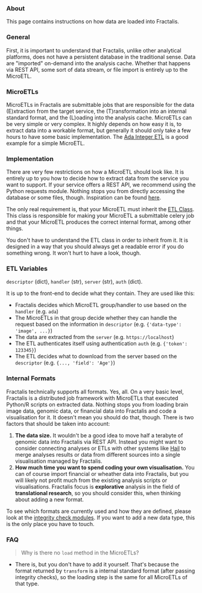 ### About

This page contains instructions on how data are loaded into Fractalis.

### General

First, it is important to understand that Fractalis, unlike other analytical 
platforms, does not have a persistent database in the traditional sense.
Data are "imported" on-demand into the analysis cache. Whether that happens via
REST API, some sort of data stream, or file import is entirely up to the
MicroETL.

### MicroETLs

MicroETLs in Fractalis are submittable jobs that are responsible for the data
(E)xtraction from the target service, the (T)ransformation into an internal
standard format, and the (L)oading into the analysis cache. MicroETLs can be
very simple or very complex. It highly depends on how easy it is, to extract
data into a workable format, but generally it should only take a few hours to
have some basic implementation. The [Ada Integer ETL](etls/ada/etl_integer.py)
is a good example for a simple MicroETL.


### Implementation

There are very few restrictions on how a MicroETL should look like. It is
entirely up to you how to decide how to extract data from the service you want
to support. If your service offers a REST API, we recommend using the Python
requests module. Nothing stops you from directly accessing the database or some
files, though. Inspiration can be found [here](etls).

The only real requirement is, that your MicroETL must inherit the 
[ETL Class](etl.py).
This class is responsible for making your MicroETL a submittable celery job and 
that your MicroETL produces the correct internal format, among other things.

You don't have to understand the ETL class in order to inherit from it. It is
designed in a way that you should always get a readable error if you do something
wrong. It won't hurt to have a look, though.

### ETL Variables

`descriptor` (dict), `handler` (str), `server` (str), `auth` (dict).

It is up to the front-end to decide what they contain. They are used like this:
- Fractalis decides which MicroETL group/handler to use based on the `handler` 
(e.g. `ada`)
- The MicroETLs in that group decide whether they can handle the request based 
on the information in `descriptor` (e.g. `{'data-type': 'image', ...}`)
- The data are extracted from the `server` (e.g. `https://localhost`) 
- The ETL authenticates itself using authentication `auth` (e.g. `{'token': 123345}`)
- The ETL decides what to download from the server based on the `descriptor` (e.g. `{..., 'field': 'Age'}`)

### Internal Formats

Fractalis technically supports all formats. Yes, all. On a very basic level, Fractalis
is a distributed job framework with MicroETLs that executed Python/R scripts on
extracted data. Nothing stops you from loading brain image data, genomic data, or 
financial data into Fractalis and code a visualisation for it. It doesn't mean you 
should do that, though. There is two factors that should be taken into account:
1. **The data size.** It wouldn't be a good idea to move half a terabyte of 
genomic data into Fractalis via REST API.
Instead you might want to consider connecting analyses or ETLs with other systems
like [Hail](https://github.com/hail-is/hail) to merge analyses results or data 
from different sources into a single visualisation managed by Fractalis.
2. **How much time you want to spend coding your own visualisation.** You can of
course import financial or wheather data into Fractalis, but you will likely not
profit much from the existing analysis scripts or visualisations. Fractalis focus
is **explorative** analysis in the field of **translational research**, so you should
consider this, when thinking about adding a new format.

To see which formats are currently used and how they are defined, please
look at the [integrity check modules](integrity).
If you want to add a new data type, this is the only place you have to touch.

### FAQ

> Why is there no `load` method in the MicroETLs?

- There is, but you don't have to add it yourself. That's because the format
returned by `transform` is a internal standard format (after passing integrity checks),
so the loading step is the same for all MicroETLs of that type. 
